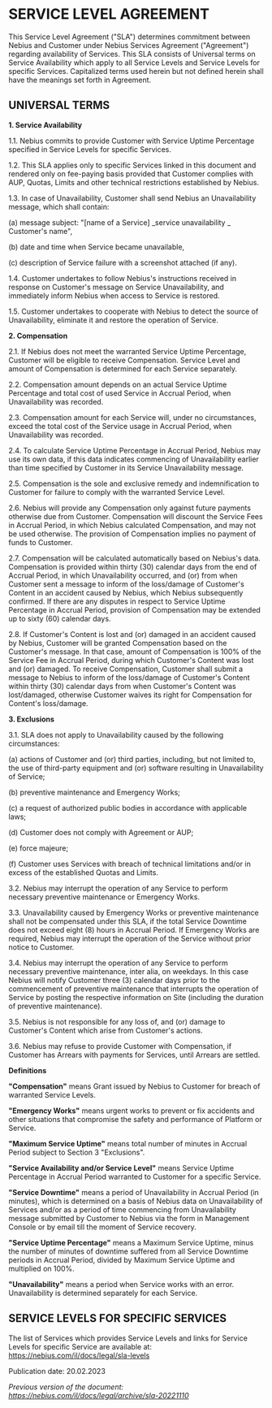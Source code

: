 # SERVICE LEVEL AGREEMENT

This Service Level Agreement ("SLA") determines commitment between Nebius and Customer under Nebius Services Agreement ("Agreement") regarding availability of Services. This SLA consists of Universal terms on Service Availability which apply to all Service Levels and Service Levels for specific Services. Capitalized terms used herein but not defined herein shall have the meanings set forth in Agreement.


## UNIVERSAL TERMS

**1. Service Availability**

1.1. Nebius commits to provide Customer with Service Uptime Percentage specified in Service Levels for specific Services.

1.2. This SLA applies only to specific Services linked in this document and rendered only on fee-paying basis provided that Customer complies with AUP, Quotas, Limits and other technical restrictions established by Nebius.

1.3. In case of Unavailability, Customer shall send Nebius an Unavailability message, which shall contain:

(a) message subject: "[name of a Service] _service unavailability _ Customer's name",

(b) date and time when Service became unavailable,

(c) description of Service failure with a screenshot attached (if any).

1.4. Customer undertakes to follow Nebius's instructions received in response on Customer's message on Service Unavailability, and immediately inform Nebius when access to Service is restored.

1.5. Customer undertakes to cooperate with Nebius to detect the source of Unavailability, eliminate it and restore the operation of Service.

**2. Compensation**

2.1. If Nebius does not meet the warranted Service Uptime Percentage, Customer will be eligible to receive Compensation. Service Level and amount of Compensation is determined for each Service separately.

2.2. Compensation amount depends on an actual Service Uptime Percentage and total cost of used Service in Accrual Period, when Unavailability was recorded.

2.3. Compensation amount for each Service will, under no circumstances, exceed the total cost of the Service usage in Accrual Period, when Unavailability was recorded.

2.4. To calculate Service Uptime Percentage in Accrual Period, Nebius may use its own data, if this data indicates commencing of Unavailability earlier than time specified by Customer in its Service Unavailability message.

2.5. Compensation is the sole and exclusive remedy and indemnification to Customer for failure to comply with the warranted Service Level.

2.6. Nebius will provide any Compensation only against future payments otherwise due from Customer. Compensation will discount the Service Fees in Accrual Period, in which Nebius calculated Compensation, and may not be used otherwise. The provision of Compensation implies no payment of funds to Customer.

2.7. Compensation will be calculated automatically based on Nebius's data. Compensation is provided within thirty (30) calendar days from the end of Accrual Period, in which Unavailability occurred, and (or) from when Customer sent a message to inform of the loss/damage of Customer's Content in an accident caused by Nebius, which Nebius subsequently confirmed. If there are any disputes in respect to Service Uptime Percentage in Accrual Period, provision of Compensation may be extended up to sixty (60) calendar days.

2.8. If Customer's Content is lost and (or) damaged in an accident caused by Nebius, Customer will be granted Compensation based on the Customer's message. In that case, amount of Compensation is 100% of the Service Fee in Accrual Period, during which Customer's Content was lost and (or) damaged. To receive Compensation, Customer shall submit a message to Nebius to inform of the loss/damage of Customer's Content within thirty (30) calendar days from when Customer's Content was lost/damaged, otherwise Customer waives its right for Compensation for Content's loss/damage.

**3. Exclusions**

3.1. SLA does not apply to Unavailability caused by the following circumstances:

(a) actions of Customer and (or) third parties, including, but not limited to, the use of third-party equipment and (or) software resulting in Unavailability of Service;

(b) preventive maintenance and Emergency Works;

(c) a request of authorized public bodies in accordance with applicable laws;

(d) Customer does not comply with Agreement or AUP;

(e) force majeure;

(f) Customer uses Services with breach of technical limitations and/or in excess of the established Quotas and Limits.

3.2. Nebius may interrupt the operation of any Service to perform necessary preventive maintenance or Emergency Works.

3.3. Unavailability caused by Emergency Works or preventive maintenance shall not be compensated under this SLA, if the total Service Downtime does not exceed eight (8) hours in Accrual Period. If Emergency Works are required, Nebius may interrupt the operation of the Service without prior notice to Customer.

3.4. Nebius may interrupt the operation of any Service to perform necessary preventive maintenance, inter alia, on weekdays. In this case Nebius will notify Customer three (3) calendar days prior to the commencement of preventive maintenance that interrupts the operation of Service by posting the respective information on Site (including the duration of preventive maintenance).

3.5. Nebius is not responsible for any loss of, and (or) damage to Customer's Content which arise from Customer's actions.

3.6. Nebius may refuse to provide Customer with Compensation, if Customer has Arrears with payments for Services, until Arrears are settled.

**Definitions**

**"Compensation"** means Grant issued by Nebius to Customer for breach of warranted Service Levels.

**"Emergency Works"** means urgent works to prevent or fix accidents and other situations that compromise the safety and performance of Platform or Service.

**"Maximum Service Uptime"** means total number of minutes in Accrual Period subject to Section 3 "Exclusions".

**"Service Availability and/or Service Level"** means Service Uptime Percentage in Accrual Period warranted to Customer for a specific Service.

**"Service Downtime"** means a period of Unavailability in Accrual Period (in minutes), which is determined on a basis of Nebius data on Unavailability of Services and/or as a period of time commencing from Unavailability message submitted by Customer to Nebius via the form in Management Console or by email till the moment of Service recovery.

**"Service Uptime Percentage"** means a Maximum Service Uptime, minus the number of minutes of downtime suffered from all Service Downtime periods in Accrual Period, divided by Maximum Service Uptime and multiplied on 100%.

**"Unavailability"** means a period when Service works with an error. Unavailability is determined separately for each Service.


## SERVICE LEVELS FOR SPECIFIC SERVICES

The list of Services which provides Service Levels and links for Service Levels for specific Service are available at: <https://nebius.com/il/docs/legal/sla-levels>

Publication date: 20.02.2023

*Previous version of the document: <https://nebius.com/il/docs/legal/archive/sla-20221110>*